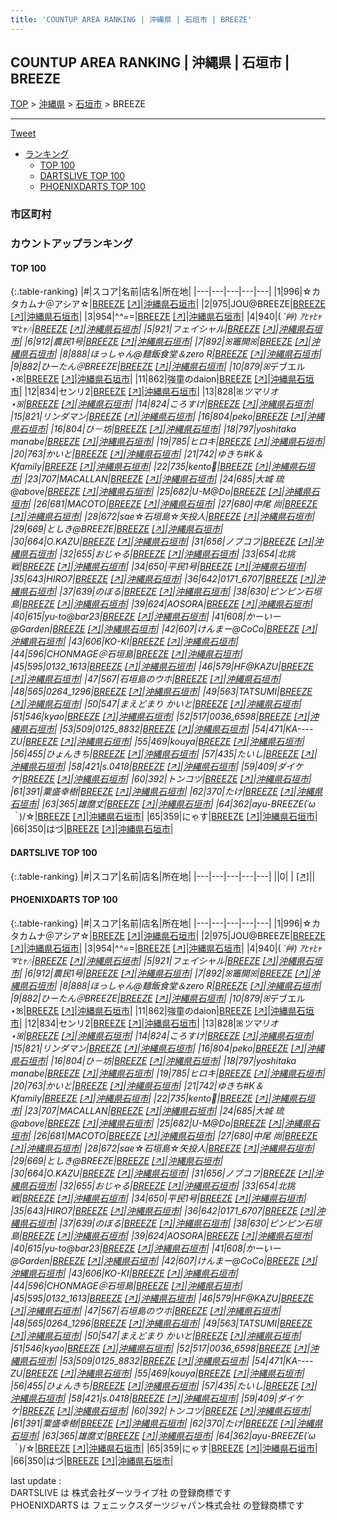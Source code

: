 ```yaml
---
title: 'COUNTUP AREA RANKING | 沖縄県 | 石垣市 | BREEZE'
---
```

## COUNTUP AREA RANKING | 沖縄県 | 石垣市 | BREEZE

[TOP](/darts/rank/) > [沖縄県](/darts/rank/沖縄県/) > [石垣市](/darts/rank/沖縄県/石垣市/) > BREEZE

___

<a href="https://twitter.com/share?ref_src=twsrc%5Etfw" data-text="COUNTUP AREA RANKING | 沖縄県石垣市BREEZE" class="twitter-share-button" data-hashtags="DARTSLIVE,PHOENIXDARTS,darts,ダーツ" data-show-count="false">Tweet</a>

* [ランキング](#カウントアップランキング)
    * [TOP 100](#top-100)
    * [DARTSLIVE TOP 100](#dartslive-top-100)
    * [PHOENIXDARTS TOP 100](#phoenixdarts-top-100)

### 市区町村

<ul>

</ul>

### カウントアップランキング

#### TOP 100



{:.table-ranking}
|#|スコア|名前|店名|所在地|
|---|---|---|---|---|
|1|996|<span class="rank-name-pd">☆カタカムナ＠アシア☆</span>|<a href="/darts/rank/shops/7219.html">BREEZE</a> <a href="https://vs.phoenixdarts.com/jp/shop/shopDetailInfo/s_7219?s_seq=7219">[↗]</a>|<a href="/darts/rank/沖縄県/石垣市">沖縄県石垣市</a>|
|2|975|<span class="rank-name-pd">JOU@BREEZE</span>|<a href="/darts/rank/shops/7219.html">BREEZE</a> <a href="https://vs.phoenixdarts.com/jp/shop/shopDetailInfo/s_7219?s_seq=7219">[↗]</a>|<a href="/darts/rank/沖縄県/石垣市">沖縄県石垣市</a>|
|3|954|<span class="rank-name-pd">^⁠_⁠^=⁠_⁠=</span>|<a href="/darts/rank/shops/7219.html">BREEZE</a> <a href="https://vs.phoenixdarts.com/jp/shop/shopDetailInfo/s_7219?s_seq=7219">[↗]</a>|<a href="/darts/rank/沖縄県/石垣市">沖縄県石垣市</a>|
|4|940|<span class="rank-name-pd">( *´艸) ｱﾋｬﾋｬ➰ﾋｬ🎶</span>|<a href="/darts/rank/shops/7219.html">BREEZE</a> <a href="https://vs.phoenixdarts.com/jp/shop/shopDetailInfo/s_7219?s_seq=7219">[↗]</a>|<a href="/darts/rank/沖縄県/石垣市">沖縄県石垣市</a>|
|5|921|<span class="rank-name-pd">フェイシャル</span>|<a href="/darts/rank/shops/7219.html">BREEZE</a> <a href="https://vs.phoenixdarts.com/jp/shop/shopDetailInfo/s_7219?s_seq=7219">[↗]</a>|<a href="/darts/rank/沖縄県/石垣市">沖縄県石垣市</a>|
|6|912|<span class="rank-name-pd">農民1号</span>|<a href="/darts/rank/shops/7219.html">BREEZE</a> <a href="https://vs.phoenixdarts.com/jp/shop/shopDetailInfo/s_7219?s_seq=7219">[↗]</a>|<a href="/darts/rank/沖縄県/石垣市">沖縄県石垣市</a>|
|7|892|<span class="rank-name-pd">ꕤ竈開ꕤ</span>|<a href="/darts/rank/shops/7219.html">BREEZE</a> <a href="https://vs.phoenixdarts.com/jp/shop/shopDetailInfo/s_7219?s_seq=7219">[↗]</a>|<a href="/darts/rank/沖縄県/石垣市">沖縄県石垣市</a>|
|8|888|<span class="rank-name-pd">ほっしゃん@麺飯食堂＆zero R</span>|<a href="/darts/rank/shops/7219.html">BREEZE</a> <a href="https://vs.phoenixdarts.com/jp/shop/shopDetailInfo/s_7219?s_seq=7219">[↗]</a>|<a href="/darts/rank/沖縄県/石垣市">沖縄県石垣市</a>|
|9|882|<span class="rank-name-pd">ひーたん＠BREEZE</span>|<a href="/darts/rank/shops/7219.html">BREEZE</a> <a href="https://vs.phoenixdarts.com/jp/shop/shopDetailInfo/s_7219?s_seq=7219">[↗]</a>|<a href="/darts/rank/沖縄県/石垣市">沖縄県石垣市</a>|
|10|879|<span class="rank-name-pd">ꕤ*デブエル⋆ꕤ</span>|<a href="/darts/rank/shops/7219.html">BREEZE</a> <a href="https://vs.phoenixdarts.com/jp/shop/shopDetailInfo/s_7219?s_seq=7219">[↗]</a>|<a href="/darts/rank/沖縄県/石垣市">沖縄県石垣市</a>|
|11|862|<span class="rank-name-pd">強童のdaion</span>|<a href="/darts/rank/shops/7219.html">BREEZE</a> <a href="https://vs.phoenixdarts.com/jp/shop/shopDetailInfo/s_7219?s_seq=7219">[↗]</a>|<a href="/darts/rank/沖縄県/石垣市">沖縄県石垣市</a>|
|12|834|<span class="rank-name-pd">センリ2</span>|<a href="/darts/rank/shops/7219.html">BREEZE</a> <a href="https://vs.phoenixdarts.com/jp/shop/shopDetailInfo/s_7219?s_seq=7219">[↗]</a>|<a href="/darts/rank/沖縄県/石垣市">沖縄県石垣市</a>|
|13|828|<span class="rank-name-pd">ꕤ*ツマリオ⋆ꕤ</span>|<a href="/darts/rank/shops/7219.html">BREEZE</a> <a href="https://vs.phoenixdarts.com/jp/shop/shopDetailInfo/s_7219?s_seq=7219">[↗]</a>|<a href="/darts/rank/沖縄県/石垣市">沖縄県石垣市</a>|
|14|824|<span class="rank-name-pd">ころすけ</span>|<a href="/darts/rank/shops/7219.html">BREEZE</a> <a href="https://vs.phoenixdarts.com/jp/shop/shopDetailInfo/s_7219?s_seq=7219">[↗]</a>|<a href="/darts/rank/沖縄県/石垣市">沖縄県石垣市</a>|
|15|821|<span class="rank-name-pd">リンダマン</span>|<a href="/darts/rank/shops/7219.html">BREEZE</a> <a href="https://vs.phoenixdarts.com/jp/shop/shopDetailInfo/s_7219?s_seq=7219">[↗]</a>|<a href="/darts/rank/沖縄県/石垣市">沖縄県石垣市</a>|
|16|804|<span class="rank-name-pd">peko</span>|<a href="/darts/rank/shops/7219.html">BREEZE</a> <a href="https://vs.phoenixdarts.com/jp/shop/shopDetailInfo/s_7219?s_seq=7219">[↗]</a>|<a href="/darts/rank/沖縄県/石垣市">沖縄県石垣市</a>|
|16|804|<span class="rank-name-pd">ひ－坊</span>|<a href="/darts/rank/shops/7219.html">BREEZE</a> <a href="https://vs.phoenixdarts.com/jp/shop/shopDetailInfo/s_7219?s_seq=7219">[↗]</a>|<a href="/darts/rank/沖縄県/石垣市">沖縄県石垣市</a>|
|18|797|<span class="rank-name-pd">yoshitaka manabe</span>|<a href="/darts/rank/shops/7219.html">BREEZE</a> <a href="https://vs.phoenixdarts.com/jp/shop/shopDetailInfo/s_7219?s_seq=7219">[↗]</a>|<a href="/darts/rank/沖縄県/石垣市">沖縄県石垣市</a>|
|19|785|<span class="rank-name-pd">ヒロキ</span>|<a href="/darts/rank/shops/7219.html">BREEZE</a> <a href="https://vs.phoenixdarts.com/jp/shop/shopDetailInfo/s_7219?s_seq=7219">[↗]</a>|<a href="/darts/rank/沖縄県/石垣市">沖縄県石垣市</a>|
|20|763|<span class="rank-name-pd">かいと</span>|<a href="/darts/rank/shops/7219.html">BREEZE</a> <a href="https://vs.phoenixdarts.com/jp/shop/shopDetailInfo/s_7219?s_seq=7219">[↗]</a>|<a href="/darts/rank/沖縄県/石垣市">沖縄県石垣市</a>|
|21|742|<span class="rank-name-pd">ゆきち#K＆Kfamily</span>|<a href="/darts/rank/shops/7219.html">BREEZE</a> <a href="https://vs.phoenixdarts.com/jp/shop/shopDetailInfo/s_7219?s_seq=7219">[↗]</a>|<a href="/darts/rank/沖縄県/石垣市">沖縄県石垣市</a>|
|22|735|<span class="rank-name-pd">kento🌺</span>|<a href="/darts/rank/shops/7219.html">BREEZE</a> <a href="https://vs.phoenixdarts.com/jp/shop/shopDetailInfo/s_7219?s_seq=7219">[↗]</a>|<a href="/darts/rank/沖縄県/石垣市">沖縄県石垣市</a>|
|23|707|<span class="rank-name-pd">MACALLAN</span>|<a href="/darts/rank/shops/7219.html">BREEZE</a> <a href="https://vs.phoenixdarts.com/jp/shop/shopDetailInfo/s_7219?s_seq=7219">[↗]</a>|<a href="/darts/rank/沖縄県/石垣市">沖縄県石垣市</a>|
|24|685|<span class="rank-name-pd">大城 琉@above</span>|<a href="/darts/rank/shops/7219.html">BREEZE</a> <a href="https://vs.phoenixdarts.com/jp/shop/shopDetailInfo/s_7219?s_seq=7219">[↗]</a>|<a href="/darts/rank/沖縄県/石垣市">沖縄県石垣市</a>|
|25|682|<span class="rank-name-pd">U-M@Do</span>|<a href="/darts/rank/shops/7219.html">BREEZE</a> <a href="https://vs.phoenixdarts.com/jp/shop/shopDetailInfo/s_7219?s_seq=7219">[↗]</a>|<a href="/darts/rank/沖縄県/石垣市">沖縄県石垣市</a>|
|26|681|<span class="rank-name-pd">MACOTO</span>|<a href="/darts/rank/shops/7219.html">BREEZE</a> <a href="https://vs.phoenixdarts.com/jp/shop/shopDetailInfo/s_7219?s_seq=7219">[↗]</a>|<a href="/darts/rank/沖縄県/石垣市">沖縄県石垣市</a>|
|27|680|<span class="rank-name-pd"><span class="pro-icon-pd"></span>中尾 尚</span>|<a href="/darts/rank/shops/7219.html">BREEZE</a> <a href="https://vs.phoenixdarts.com/jp/shop/shopDetailInfo/s_7219?s_seq=7219">[↗]</a>|<a href="/darts/rank/沖縄県/石垣市">沖縄県石垣市</a>|
|28|672|<span class="rank-name-pd">sae☆石垣島☆矢投人</span>|<a href="/darts/rank/shops/7219.html">BREEZE</a> <a href="https://vs.phoenixdarts.com/jp/shop/shopDetailInfo/s_7219?s_seq=7219">[↗]</a>|<a href="/darts/rank/沖縄県/石垣市">沖縄県石垣市</a>|
|29|669|<span class="rank-name-pd">としき@BREEZE</span>|<a href="/darts/rank/shops/7219.html">BREEZE</a> <a href="https://vs.phoenixdarts.com/jp/shop/shopDetailInfo/s_7219?s_seq=7219">[↗]</a>|<a href="/darts/rank/沖縄県/石垣市">沖縄県石垣市</a>|
|30|664|<span class="rank-name-pd">O.KAZU</span>|<a href="/darts/rank/shops/7219.html">BREEZE</a> <a href="https://vs.phoenixdarts.com/jp/shop/shopDetailInfo/s_7219?s_seq=7219">[↗]</a>|<a href="/darts/rank/沖縄県/石垣市">沖縄県石垣市</a>|
|31|656|<span class="rank-name-pd">ノブコフ</span>|<a href="/darts/rank/shops/7219.html">BREEZE</a> <a href="https://vs.phoenixdarts.com/jp/shop/shopDetailInfo/s_7219?s_seq=7219">[↗]</a>|<a href="/darts/rank/沖縄県/石垣市">沖縄県石垣市</a>|
|32|655|<span class="rank-name-pd">おじゃる</span>|<a href="/darts/rank/shops/7219.html">BREEZE</a> <a href="https://vs.phoenixdarts.com/jp/shop/shopDetailInfo/s_7219?s_seq=7219">[↗]</a>|<a href="/darts/rank/沖縄県/石垣市">沖縄県石垣市</a>|
|33|654|<span class="rank-name-pd">北挑戦</span>|<a href="/darts/rank/shops/7219.html">BREEZE</a> <a href="https://vs.phoenixdarts.com/jp/shop/shopDetailInfo/s_7219?s_seq=7219">[↗]</a>|<a href="/darts/rank/沖縄県/石垣市">沖縄県石垣市</a>|
|34|650|<span class="rank-name-pd">平民1号</span>|<a href="/darts/rank/shops/7219.html">BREEZE</a> <a href="https://vs.phoenixdarts.com/jp/shop/shopDetailInfo/s_7219?s_seq=7219">[↗]</a>|<a href="/darts/rank/沖縄県/石垣市">沖縄県石垣市</a>|
|35|643|<span class="rank-name-pd">HIRO7</span>|<a href="/darts/rank/shops/7219.html">BREEZE</a> <a href="https://vs.phoenixdarts.com/jp/shop/shopDetailInfo/s_7219?s_seq=7219">[↗]</a>|<a href="/darts/rank/沖縄県/石垣市">沖縄県石垣市</a>|
|36|642|<span class="rank-name-pd">0171_6707</span>|<a href="/darts/rank/shops/7219.html">BREEZE</a> <a href="https://vs.phoenixdarts.com/jp/shop/shopDetailInfo/s_7219?s_seq=7219">[↗]</a>|<a href="/darts/rank/沖縄県/石垣市">沖縄県石垣市</a>|
|37|639|<span class="rank-name-pd">のぼる</span>|<a href="/darts/rank/shops/7219.html">BREEZE</a> <a href="https://vs.phoenixdarts.com/jp/shop/shopDetailInfo/s_7219?s_seq=7219">[↗]</a>|<a href="/darts/rank/沖縄県/石垣市">沖縄県石垣市</a>|
|38|630|<span class="rank-name-pd">ピンピン石垣島</span>|<a href="/darts/rank/shops/7219.html">BREEZE</a> <a href="https://vs.phoenixdarts.com/jp/shop/shopDetailInfo/s_7219?s_seq=7219">[↗]</a>|<a href="/darts/rank/沖縄県/石垣市">沖縄県石垣市</a>|
|39|624|<span class="rank-name-pd">AOSORA</span>|<a href="/darts/rank/shops/7219.html">BREEZE</a> <a href="https://vs.phoenixdarts.com/jp/shop/shopDetailInfo/s_7219?s_seq=7219">[↗]</a>|<a href="/darts/rank/沖縄県/石垣市">沖縄県石垣市</a>|
|40|615|<span class="rank-name-pd">yu-to@bar23</span>|<a href="/darts/rank/shops/7219.html">BREEZE</a> <a href="https://vs.phoenixdarts.com/jp/shop/shopDetailInfo/s_7219?s_seq=7219">[↗]</a>|<a href="/darts/rank/沖縄県/石垣市">沖縄県石垣市</a>|
|41|608|<span class="rank-name-pd">かーいー@Garden</span>|<a href="/darts/rank/shops/7219.html">BREEZE</a> <a href="https://vs.phoenixdarts.com/jp/shop/shopDetailInfo/s_7219?s_seq=7219">[↗]</a>|<a href="/darts/rank/沖縄県/石垣市">沖縄県石垣市</a>|
|42|607|<span class="rank-name-pd">けんまー@CoCo</span>|<a href="/darts/rank/shops/7219.html">BREEZE</a> <a href="https://vs.phoenixdarts.com/jp/shop/shopDetailInfo/s_7219?s_seq=7219">[↗]</a>|<a href="/darts/rank/沖縄県/石垣市">沖縄県石垣市</a>|
|43|606|<span class="rank-name-pd">KO-KI</span>|<a href="/darts/rank/shops/7219.html">BREEZE</a> <a href="https://vs.phoenixdarts.com/jp/shop/shopDetailInfo/s_7219?s_seq=7219">[↗]</a>|<a href="/darts/rank/沖縄県/石垣市">沖縄県石垣市</a>|
|44|596|<span class="rank-name-pd">CHONMAGE＠石垣島</span>|<a href="/darts/rank/shops/7219.html">BREEZE</a> <a href="https://vs.phoenixdarts.com/jp/shop/shopDetailInfo/s_7219?s_seq=7219">[↗]</a>|<a href="/darts/rank/沖縄県/石垣市">沖縄県石垣市</a>|
|45|595|<span class="rank-name-pd">0132_1613</span>|<a href="/darts/rank/shops/7219.html">BREEZE</a> <a href="https://vs.phoenixdarts.com/jp/shop/shopDetailInfo/s_7219?s_seq=7219">[↗]</a>|<a href="/darts/rank/沖縄県/石垣市">沖縄県石垣市</a>|
|46|579|<span class="rank-name-pd">HF@KAZU</span>|<a href="/darts/rank/shops/7219.html">BREEZE</a> <a href="https://vs.phoenixdarts.com/jp/shop/shopDetailInfo/s_7219?s_seq=7219">[↗]</a>|<a href="/darts/rank/沖縄県/石垣市">沖縄県石垣市</a>|
|47|567|<span class="rank-name-pd">石垣島のウホ</span>|<a href="/darts/rank/shops/7219.html">BREEZE</a> <a href="https://vs.phoenixdarts.com/jp/shop/shopDetailInfo/s_7219?s_seq=7219">[↗]</a>|<a href="/darts/rank/沖縄県/石垣市">沖縄県石垣市</a>|
|48|565|<span class="rank-name-pd">0264_1296</span>|<a href="/darts/rank/shops/7219.html">BREEZE</a> <a href="https://vs.phoenixdarts.com/jp/shop/shopDetailInfo/s_7219?s_seq=7219">[↗]</a>|<a href="/darts/rank/沖縄県/石垣市">沖縄県石垣市</a>|
|49|563|<span class="rank-name-pd">TATSUMI</span>|<a href="/darts/rank/shops/7219.html">BREEZE</a> <a href="https://vs.phoenixdarts.com/jp/shop/shopDetailInfo/s_7219?s_seq=7219">[↗]</a>|<a href="/darts/rank/沖縄県/石垣市">沖縄県石垣市</a>|
|50|547|<span class="rank-name-pd">まえどまり かいと</span>|<a href="/darts/rank/shops/7219.html">BREEZE</a> <a href="https://vs.phoenixdarts.com/jp/shop/shopDetailInfo/s_7219?s_seq=7219">[↗]</a>|<a href="/darts/rank/沖縄県/石垣市">沖縄県石垣市</a>|
|51|546|<span class="rank-name-pd">kyao</span>|<a href="/darts/rank/shops/7219.html">BREEZE</a> <a href="https://vs.phoenixdarts.com/jp/shop/shopDetailInfo/s_7219?s_seq=7219">[↗]</a>|<a href="/darts/rank/沖縄県/石垣市">沖縄県石垣市</a>|
|52|517|<span class="rank-name-pd">0036_6598</span>|<a href="/darts/rank/shops/7219.html">BREEZE</a> <a href="https://vs.phoenixdarts.com/jp/shop/shopDetailInfo/s_7219?s_seq=7219">[↗]</a>|<a href="/darts/rank/沖縄県/石垣市">沖縄県石垣市</a>|
|53|509|<span class="rank-name-pd">0125_8832</span>|<a href="/darts/rank/shops/7219.html">BREEZE</a> <a href="https://vs.phoenixdarts.com/jp/shop/shopDetailInfo/s_7219?s_seq=7219">[↗]</a>|<a href="/darts/rank/沖縄県/石垣市">沖縄県石垣市</a>|
|54|471|<span class="rank-name-pd">KA----ZU</span>|<a href="/darts/rank/shops/7219.html">BREEZE</a> <a href="https://vs.phoenixdarts.com/jp/shop/shopDetailInfo/s_7219?s_seq=7219">[↗]</a>|<a href="/darts/rank/沖縄県/石垣市">沖縄県石垣市</a>|
|55|469|<span class="rank-name-pd">kouya</span>|<a href="/darts/rank/shops/7219.html">BREEZE</a> <a href="https://vs.phoenixdarts.com/jp/shop/shopDetailInfo/s_7219?s_seq=7219">[↗]</a>|<a href="/darts/rank/沖縄県/石垣市">沖縄県石垣市</a>|
|56|455|<span class="rank-name-pd">ひょんきち</span>|<a href="/darts/rank/shops/7219.html">BREEZE</a> <a href="https://vs.phoenixdarts.com/jp/shop/shopDetailInfo/s_7219?s_seq=7219">[↗]</a>|<a href="/darts/rank/沖縄県/石垣市">沖縄県石垣市</a>|
|57|435|<span class="rank-name-pd">たいし</span>|<a href="/darts/rank/shops/7219.html">BREEZE</a> <a href="https://vs.phoenixdarts.com/jp/shop/shopDetailInfo/s_7219?s_seq=7219">[↗]</a>|<a href="/darts/rank/沖縄県/石垣市">沖縄県石垣市</a>|
|58|421|<span class="rank-name-pd">s.0418</span>|<a href="/darts/rank/shops/7219.html">BREEZE</a> <a href="https://vs.phoenixdarts.com/jp/shop/shopDetailInfo/s_7219?s_seq=7219">[↗]</a>|<a href="/darts/rank/沖縄県/石垣市">沖縄県石垣市</a>|
|59|409|<span class="rank-name-pd">ダイケケ</span>|<a href="/darts/rank/shops/7219.html">BREEZE</a> <a href="https://vs.phoenixdarts.com/jp/shop/shopDetailInfo/s_7219?s_seq=7219">[↗]</a>|<a href="/darts/rank/沖縄県/石垣市">沖縄県石垣市</a>|
|60|392|<span class="rank-name-pd">トンコツ</span>|<a href="/darts/rank/shops/7219.html">BREEZE</a> <a href="https://vs.phoenixdarts.com/jp/shop/shopDetailInfo/s_7219?s_seq=7219">[↗]</a>|<a href="/darts/rank/沖縄県/石垣市">沖縄県石垣市</a>|
|61|391|<span class="rank-name-pd">粟盛幸樹</span>|<a href="/darts/rank/shops/7219.html">BREEZE</a> <a href="https://vs.phoenixdarts.com/jp/shop/shopDetailInfo/s_7219?s_seq=7219">[↗]</a>|<a href="/darts/rank/沖縄県/石垣市">沖縄県石垣市</a>|
|62|370|<span class="rank-name-pd">たけ</span>|<a href="/darts/rank/shops/7219.html">BREEZE</a> <a href="https://vs.phoenixdarts.com/jp/shop/shopDetailInfo/s_7219?s_seq=7219">[↗]</a>|<a href="/darts/rank/沖縄県/石垣市">沖縄県石垣市</a>|
|63|365|<span class="rank-name-pd">雄麿丈</span>|<a href="/darts/rank/shops/7219.html">BREEZE</a> <a href="https://vs.phoenixdarts.com/jp/shop/shopDetailInfo/s_7219?s_seq=7219">[↗]</a>|<a href="/darts/rank/沖縄県/石垣市">沖縄県石垣市</a>|
|64|362|<span class="rank-name-pd">ayu-BREEZE(´ω｀*)/☆</span>|<a href="/darts/rank/shops/7219.html">BREEZE</a> <a href="https://vs.phoenixdarts.com/jp/shop/shopDetailInfo/s_7219?s_seq=7219">[↗]</a>|<a href="/darts/rank/沖縄県/石垣市">沖縄県石垣市</a>|
|65|359|<span class="rank-name-pd">にゃす</span>|<a href="/darts/rank/shops/7219.html">BREEZE</a> <a href="https://vs.phoenixdarts.com/jp/shop/shopDetailInfo/s_7219?s_seq=7219">[↗]</a>|<a href="/darts/rank/沖縄県/石垣市">沖縄県石垣市</a>|
|66|350|<span class="rank-name-pd">はづ</span>|<a href="/darts/rank/shops/7219.html">BREEZE</a> <a href="https://vs.phoenixdarts.com/jp/shop/shopDetailInfo/s_7219?s_seq=7219">[↗]</a>|<a href="/darts/rank/沖縄県/石垣市">沖縄県石垣市</a>|


#### DARTSLIVE TOP 100



{:.table-ranking}
|#|スコア|名前|店名|所在地|
|---|---|---|---|---|
||0|<span class="rank-name-dl"> </span>|<a href="/darts/rank/shops/.html"></a> <a href="">[↗]</a>|<a href="/darts/rank//"></a>|


#### PHOENIXDARTS TOP 100



{:.table-ranking}
|#|スコア|名前|店名|所在地|
|---|---|---|---|---|
|1|996|<span class="rank-name-pd">☆カタカムナ＠アシア☆</span>|<a href="/darts/rank/shops/7219.html">BREEZE</a> <a href="https://vs.phoenixdarts.com/jp/shop/shopDetailInfo/s_7219?s_seq=7219">[↗]</a>|<a href="/darts/rank/沖縄県/石垣市">沖縄県石垣市</a>|
|2|975|<span class="rank-name-pd">JOU@BREEZE</span>|<a href="/darts/rank/shops/7219.html">BREEZE</a> <a href="https://vs.phoenixdarts.com/jp/shop/shopDetailInfo/s_7219?s_seq=7219">[↗]</a>|<a href="/darts/rank/沖縄県/石垣市">沖縄県石垣市</a>|
|3|954|<span class="rank-name-pd">^⁠_⁠^=⁠_⁠=</span>|<a href="/darts/rank/shops/7219.html">BREEZE</a> <a href="https://vs.phoenixdarts.com/jp/shop/shopDetailInfo/s_7219?s_seq=7219">[↗]</a>|<a href="/darts/rank/沖縄県/石垣市">沖縄県石垣市</a>|
|4|940|<span class="rank-name-pd">( *´艸) ｱﾋｬﾋｬ➰ﾋｬ🎶</span>|<a href="/darts/rank/shops/7219.html">BREEZE</a> <a href="https://vs.phoenixdarts.com/jp/shop/shopDetailInfo/s_7219?s_seq=7219">[↗]</a>|<a href="/darts/rank/沖縄県/石垣市">沖縄県石垣市</a>|
|5|921|<span class="rank-name-pd">フェイシャル</span>|<a href="/darts/rank/shops/7219.html">BREEZE</a> <a href="https://vs.phoenixdarts.com/jp/shop/shopDetailInfo/s_7219?s_seq=7219">[↗]</a>|<a href="/darts/rank/沖縄県/石垣市">沖縄県石垣市</a>|
|6|912|<span class="rank-name-pd">農民1号</span>|<a href="/darts/rank/shops/7219.html">BREEZE</a> <a href="https://vs.phoenixdarts.com/jp/shop/shopDetailInfo/s_7219?s_seq=7219">[↗]</a>|<a href="/darts/rank/沖縄県/石垣市">沖縄県石垣市</a>|
|7|892|<span class="rank-name-pd">ꕤ竈開ꕤ</span>|<a href="/darts/rank/shops/7219.html">BREEZE</a> <a href="https://vs.phoenixdarts.com/jp/shop/shopDetailInfo/s_7219?s_seq=7219">[↗]</a>|<a href="/darts/rank/沖縄県/石垣市">沖縄県石垣市</a>|
|8|888|<span class="rank-name-pd">ほっしゃん@麺飯食堂＆zero R</span>|<a href="/darts/rank/shops/7219.html">BREEZE</a> <a href="https://vs.phoenixdarts.com/jp/shop/shopDetailInfo/s_7219?s_seq=7219">[↗]</a>|<a href="/darts/rank/沖縄県/石垣市">沖縄県石垣市</a>|
|9|882|<span class="rank-name-pd">ひーたん＠BREEZE</span>|<a href="/darts/rank/shops/7219.html">BREEZE</a> <a href="https://vs.phoenixdarts.com/jp/shop/shopDetailInfo/s_7219?s_seq=7219">[↗]</a>|<a href="/darts/rank/沖縄県/石垣市">沖縄県石垣市</a>|
|10|879|<span class="rank-name-pd">ꕤ*デブエル⋆ꕤ</span>|<a href="/darts/rank/shops/7219.html">BREEZE</a> <a href="https://vs.phoenixdarts.com/jp/shop/shopDetailInfo/s_7219?s_seq=7219">[↗]</a>|<a href="/darts/rank/沖縄県/石垣市">沖縄県石垣市</a>|
|11|862|<span class="rank-name-pd">強童のdaion</span>|<a href="/darts/rank/shops/7219.html">BREEZE</a> <a href="https://vs.phoenixdarts.com/jp/shop/shopDetailInfo/s_7219?s_seq=7219">[↗]</a>|<a href="/darts/rank/沖縄県/石垣市">沖縄県石垣市</a>|
|12|834|<span class="rank-name-pd">センリ2</span>|<a href="/darts/rank/shops/7219.html">BREEZE</a> <a href="https://vs.phoenixdarts.com/jp/shop/shopDetailInfo/s_7219?s_seq=7219">[↗]</a>|<a href="/darts/rank/沖縄県/石垣市">沖縄県石垣市</a>|
|13|828|<span class="rank-name-pd">ꕤ*ツマリオ⋆ꕤ</span>|<a href="/darts/rank/shops/7219.html">BREEZE</a> <a href="https://vs.phoenixdarts.com/jp/shop/shopDetailInfo/s_7219?s_seq=7219">[↗]</a>|<a href="/darts/rank/沖縄県/石垣市">沖縄県石垣市</a>|
|14|824|<span class="rank-name-pd">ころすけ</span>|<a href="/darts/rank/shops/7219.html">BREEZE</a> <a href="https://vs.phoenixdarts.com/jp/shop/shopDetailInfo/s_7219?s_seq=7219">[↗]</a>|<a href="/darts/rank/沖縄県/石垣市">沖縄県石垣市</a>|
|15|821|<span class="rank-name-pd">リンダマン</span>|<a href="/darts/rank/shops/7219.html">BREEZE</a> <a href="https://vs.phoenixdarts.com/jp/shop/shopDetailInfo/s_7219?s_seq=7219">[↗]</a>|<a href="/darts/rank/沖縄県/石垣市">沖縄県石垣市</a>|
|16|804|<span class="rank-name-pd">peko</span>|<a href="/darts/rank/shops/7219.html">BREEZE</a> <a href="https://vs.phoenixdarts.com/jp/shop/shopDetailInfo/s_7219?s_seq=7219">[↗]</a>|<a href="/darts/rank/沖縄県/石垣市">沖縄県石垣市</a>|
|16|804|<span class="rank-name-pd">ひ－坊</span>|<a href="/darts/rank/shops/7219.html">BREEZE</a> <a href="https://vs.phoenixdarts.com/jp/shop/shopDetailInfo/s_7219?s_seq=7219">[↗]</a>|<a href="/darts/rank/沖縄県/石垣市">沖縄県石垣市</a>|
|18|797|<span class="rank-name-pd">yoshitaka manabe</span>|<a href="/darts/rank/shops/7219.html">BREEZE</a> <a href="https://vs.phoenixdarts.com/jp/shop/shopDetailInfo/s_7219?s_seq=7219">[↗]</a>|<a href="/darts/rank/沖縄県/石垣市">沖縄県石垣市</a>|
|19|785|<span class="rank-name-pd">ヒロキ</span>|<a href="/darts/rank/shops/7219.html">BREEZE</a> <a href="https://vs.phoenixdarts.com/jp/shop/shopDetailInfo/s_7219?s_seq=7219">[↗]</a>|<a href="/darts/rank/沖縄県/石垣市">沖縄県石垣市</a>|
|20|763|<span class="rank-name-pd">かいと</span>|<a href="/darts/rank/shops/7219.html">BREEZE</a> <a href="https://vs.phoenixdarts.com/jp/shop/shopDetailInfo/s_7219?s_seq=7219">[↗]</a>|<a href="/darts/rank/沖縄県/石垣市">沖縄県石垣市</a>|
|21|742|<span class="rank-name-pd">ゆきち#K＆Kfamily</span>|<a href="/darts/rank/shops/7219.html">BREEZE</a> <a href="https://vs.phoenixdarts.com/jp/shop/shopDetailInfo/s_7219?s_seq=7219">[↗]</a>|<a href="/darts/rank/沖縄県/石垣市">沖縄県石垣市</a>|
|22|735|<span class="rank-name-pd">kento🌺</span>|<a href="/darts/rank/shops/7219.html">BREEZE</a> <a href="https://vs.phoenixdarts.com/jp/shop/shopDetailInfo/s_7219?s_seq=7219">[↗]</a>|<a href="/darts/rank/沖縄県/石垣市">沖縄県石垣市</a>|
|23|707|<span class="rank-name-pd">MACALLAN</span>|<a href="/darts/rank/shops/7219.html">BREEZE</a> <a href="https://vs.phoenixdarts.com/jp/shop/shopDetailInfo/s_7219?s_seq=7219">[↗]</a>|<a href="/darts/rank/沖縄県/石垣市">沖縄県石垣市</a>|
|24|685|<span class="rank-name-pd">大城 琉@above</span>|<a href="/darts/rank/shops/7219.html">BREEZE</a> <a href="https://vs.phoenixdarts.com/jp/shop/shopDetailInfo/s_7219?s_seq=7219">[↗]</a>|<a href="/darts/rank/沖縄県/石垣市">沖縄県石垣市</a>|
|25|682|<span class="rank-name-pd">U-M@Do</span>|<a href="/darts/rank/shops/7219.html">BREEZE</a> <a href="https://vs.phoenixdarts.com/jp/shop/shopDetailInfo/s_7219?s_seq=7219">[↗]</a>|<a href="/darts/rank/沖縄県/石垣市">沖縄県石垣市</a>|
|26|681|<span class="rank-name-pd">MACOTO</span>|<a href="/darts/rank/shops/7219.html">BREEZE</a> <a href="https://vs.phoenixdarts.com/jp/shop/shopDetailInfo/s_7219?s_seq=7219">[↗]</a>|<a href="/darts/rank/沖縄県/石垣市">沖縄県石垣市</a>|
|27|680|<span class="rank-name-pd"><span class="pro-icon-pd"></span>中尾 尚</span>|<a href="/darts/rank/shops/7219.html">BREEZE</a> <a href="https://vs.phoenixdarts.com/jp/shop/shopDetailInfo/s_7219?s_seq=7219">[↗]</a>|<a href="/darts/rank/沖縄県/石垣市">沖縄県石垣市</a>|
|28|672|<span class="rank-name-pd">sae☆石垣島☆矢投人</span>|<a href="/darts/rank/shops/7219.html">BREEZE</a> <a href="https://vs.phoenixdarts.com/jp/shop/shopDetailInfo/s_7219?s_seq=7219">[↗]</a>|<a href="/darts/rank/沖縄県/石垣市">沖縄県石垣市</a>|
|29|669|<span class="rank-name-pd">としき@BREEZE</span>|<a href="/darts/rank/shops/7219.html">BREEZE</a> <a href="https://vs.phoenixdarts.com/jp/shop/shopDetailInfo/s_7219?s_seq=7219">[↗]</a>|<a href="/darts/rank/沖縄県/石垣市">沖縄県石垣市</a>|
|30|664|<span class="rank-name-pd">O.KAZU</span>|<a href="/darts/rank/shops/7219.html">BREEZE</a> <a href="https://vs.phoenixdarts.com/jp/shop/shopDetailInfo/s_7219?s_seq=7219">[↗]</a>|<a href="/darts/rank/沖縄県/石垣市">沖縄県石垣市</a>|
|31|656|<span class="rank-name-pd">ノブコフ</span>|<a href="/darts/rank/shops/7219.html">BREEZE</a> <a href="https://vs.phoenixdarts.com/jp/shop/shopDetailInfo/s_7219?s_seq=7219">[↗]</a>|<a href="/darts/rank/沖縄県/石垣市">沖縄県石垣市</a>|
|32|655|<span class="rank-name-pd">おじゃる</span>|<a href="/darts/rank/shops/7219.html">BREEZE</a> <a href="https://vs.phoenixdarts.com/jp/shop/shopDetailInfo/s_7219?s_seq=7219">[↗]</a>|<a href="/darts/rank/沖縄県/石垣市">沖縄県石垣市</a>|
|33|654|<span class="rank-name-pd">北挑戦</span>|<a href="/darts/rank/shops/7219.html">BREEZE</a> <a href="https://vs.phoenixdarts.com/jp/shop/shopDetailInfo/s_7219?s_seq=7219">[↗]</a>|<a href="/darts/rank/沖縄県/石垣市">沖縄県石垣市</a>|
|34|650|<span class="rank-name-pd">平民1号</span>|<a href="/darts/rank/shops/7219.html">BREEZE</a> <a href="https://vs.phoenixdarts.com/jp/shop/shopDetailInfo/s_7219?s_seq=7219">[↗]</a>|<a href="/darts/rank/沖縄県/石垣市">沖縄県石垣市</a>|
|35|643|<span class="rank-name-pd">HIRO7</span>|<a href="/darts/rank/shops/7219.html">BREEZE</a> <a href="https://vs.phoenixdarts.com/jp/shop/shopDetailInfo/s_7219?s_seq=7219">[↗]</a>|<a href="/darts/rank/沖縄県/石垣市">沖縄県石垣市</a>|
|36|642|<span class="rank-name-pd">0171_6707</span>|<a href="/darts/rank/shops/7219.html">BREEZE</a> <a href="https://vs.phoenixdarts.com/jp/shop/shopDetailInfo/s_7219?s_seq=7219">[↗]</a>|<a href="/darts/rank/沖縄県/石垣市">沖縄県石垣市</a>|
|37|639|<span class="rank-name-pd">のぼる</span>|<a href="/darts/rank/shops/7219.html">BREEZE</a> <a href="https://vs.phoenixdarts.com/jp/shop/shopDetailInfo/s_7219?s_seq=7219">[↗]</a>|<a href="/darts/rank/沖縄県/石垣市">沖縄県石垣市</a>|
|38|630|<span class="rank-name-pd">ピンピン石垣島</span>|<a href="/darts/rank/shops/7219.html">BREEZE</a> <a href="https://vs.phoenixdarts.com/jp/shop/shopDetailInfo/s_7219?s_seq=7219">[↗]</a>|<a href="/darts/rank/沖縄県/石垣市">沖縄県石垣市</a>|
|39|624|<span class="rank-name-pd">AOSORA</span>|<a href="/darts/rank/shops/7219.html">BREEZE</a> <a href="https://vs.phoenixdarts.com/jp/shop/shopDetailInfo/s_7219?s_seq=7219">[↗]</a>|<a href="/darts/rank/沖縄県/石垣市">沖縄県石垣市</a>|
|40|615|<span class="rank-name-pd">yu-to@bar23</span>|<a href="/darts/rank/shops/7219.html">BREEZE</a> <a href="https://vs.phoenixdarts.com/jp/shop/shopDetailInfo/s_7219?s_seq=7219">[↗]</a>|<a href="/darts/rank/沖縄県/石垣市">沖縄県石垣市</a>|
|41|608|<span class="rank-name-pd">かーいー@Garden</span>|<a href="/darts/rank/shops/7219.html">BREEZE</a> <a href="https://vs.phoenixdarts.com/jp/shop/shopDetailInfo/s_7219?s_seq=7219">[↗]</a>|<a href="/darts/rank/沖縄県/石垣市">沖縄県石垣市</a>|
|42|607|<span class="rank-name-pd">けんまー@CoCo</span>|<a href="/darts/rank/shops/7219.html">BREEZE</a> <a href="https://vs.phoenixdarts.com/jp/shop/shopDetailInfo/s_7219?s_seq=7219">[↗]</a>|<a href="/darts/rank/沖縄県/石垣市">沖縄県石垣市</a>|
|43|606|<span class="rank-name-pd">KO-KI</span>|<a href="/darts/rank/shops/7219.html">BREEZE</a> <a href="https://vs.phoenixdarts.com/jp/shop/shopDetailInfo/s_7219?s_seq=7219">[↗]</a>|<a href="/darts/rank/沖縄県/石垣市">沖縄県石垣市</a>|
|44|596|<span class="rank-name-pd">CHONMAGE＠石垣島</span>|<a href="/darts/rank/shops/7219.html">BREEZE</a> <a href="https://vs.phoenixdarts.com/jp/shop/shopDetailInfo/s_7219?s_seq=7219">[↗]</a>|<a href="/darts/rank/沖縄県/石垣市">沖縄県石垣市</a>|
|45|595|<span class="rank-name-pd">0132_1613</span>|<a href="/darts/rank/shops/7219.html">BREEZE</a> <a href="https://vs.phoenixdarts.com/jp/shop/shopDetailInfo/s_7219?s_seq=7219">[↗]</a>|<a href="/darts/rank/沖縄県/石垣市">沖縄県石垣市</a>|
|46|579|<span class="rank-name-pd">HF@KAZU</span>|<a href="/darts/rank/shops/7219.html">BREEZE</a> <a href="https://vs.phoenixdarts.com/jp/shop/shopDetailInfo/s_7219?s_seq=7219">[↗]</a>|<a href="/darts/rank/沖縄県/石垣市">沖縄県石垣市</a>|
|47|567|<span class="rank-name-pd">石垣島のウホ</span>|<a href="/darts/rank/shops/7219.html">BREEZE</a> <a href="https://vs.phoenixdarts.com/jp/shop/shopDetailInfo/s_7219?s_seq=7219">[↗]</a>|<a href="/darts/rank/沖縄県/石垣市">沖縄県石垣市</a>|
|48|565|<span class="rank-name-pd">0264_1296</span>|<a href="/darts/rank/shops/7219.html">BREEZE</a> <a href="https://vs.phoenixdarts.com/jp/shop/shopDetailInfo/s_7219?s_seq=7219">[↗]</a>|<a href="/darts/rank/沖縄県/石垣市">沖縄県石垣市</a>|
|49|563|<span class="rank-name-pd">TATSUMI</span>|<a href="/darts/rank/shops/7219.html">BREEZE</a> <a href="https://vs.phoenixdarts.com/jp/shop/shopDetailInfo/s_7219?s_seq=7219">[↗]</a>|<a href="/darts/rank/沖縄県/石垣市">沖縄県石垣市</a>|
|50|547|<span class="rank-name-pd">まえどまり かいと</span>|<a href="/darts/rank/shops/7219.html">BREEZE</a> <a href="https://vs.phoenixdarts.com/jp/shop/shopDetailInfo/s_7219?s_seq=7219">[↗]</a>|<a href="/darts/rank/沖縄県/石垣市">沖縄県石垣市</a>|
|51|546|<span class="rank-name-pd">kyao</span>|<a href="/darts/rank/shops/7219.html">BREEZE</a> <a href="https://vs.phoenixdarts.com/jp/shop/shopDetailInfo/s_7219?s_seq=7219">[↗]</a>|<a href="/darts/rank/沖縄県/石垣市">沖縄県石垣市</a>|
|52|517|<span class="rank-name-pd">0036_6598</span>|<a href="/darts/rank/shops/7219.html">BREEZE</a> <a href="https://vs.phoenixdarts.com/jp/shop/shopDetailInfo/s_7219?s_seq=7219">[↗]</a>|<a href="/darts/rank/沖縄県/石垣市">沖縄県石垣市</a>|
|53|509|<span class="rank-name-pd">0125_8832</span>|<a href="/darts/rank/shops/7219.html">BREEZE</a> <a href="https://vs.phoenixdarts.com/jp/shop/shopDetailInfo/s_7219?s_seq=7219">[↗]</a>|<a href="/darts/rank/沖縄県/石垣市">沖縄県石垣市</a>|
|54|471|<span class="rank-name-pd">KA----ZU</span>|<a href="/darts/rank/shops/7219.html">BREEZE</a> <a href="https://vs.phoenixdarts.com/jp/shop/shopDetailInfo/s_7219?s_seq=7219">[↗]</a>|<a href="/darts/rank/沖縄県/石垣市">沖縄県石垣市</a>|
|55|469|<span class="rank-name-pd">kouya</span>|<a href="/darts/rank/shops/7219.html">BREEZE</a> <a href="https://vs.phoenixdarts.com/jp/shop/shopDetailInfo/s_7219?s_seq=7219">[↗]</a>|<a href="/darts/rank/沖縄県/石垣市">沖縄県石垣市</a>|
|56|455|<span class="rank-name-pd">ひょんきち</span>|<a href="/darts/rank/shops/7219.html">BREEZE</a> <a href="https://vs.phoenixdarts.com/jp/shop/shopDetailInfo/s_7219?s_seq=7219">[↗]</a>|<a href="/darts/rank/沖縄県/石垣市">沖縄県石垣市</a>|
|57|435|<span class="rank-name-pd">たいし</span>|<a href="/darts/rank/shops/7219.html">BREEZE</a> <a href="https://vs.phoenixdarts.com/jp/shop/shopDetailInfo/s_7219?s_seq=7219">[↗]</a>|<a href="/darts/rank/沖縄県/石垣市">沖縄県石垣市</a>|
|58|421|<span class="rank-name-pd">s.0418</span>|<a href="/darts/rank/shops/7219.html">BREEZE</a> <a href="https://vs.phoenixdarts.com/jp/shop/shopDetailInfo/s_7219?s_seq=7219">[↗]</a>|<a href="/darts/rank/沖縄県/石垣市">沖縄県石垣市</a>|
|59|409|<span class="rank-name-pd">ダイケケ</span>|<a href="/darts/rank/shops/7219.html">BREEZE</a> <a href="https://vs.phoenixdarts.com/jp/shop/shopDetailInfo/s_7219?s_seq=7219">[↗]</a>|<a href="/darts/rank/沖縄県/石垣市">沖縄県石垣市</a>|
|60|392|<span class="rank-name-pd">トンコツ</span>|<a href="/darts/rank/shops/7219.html">BREEZE</a> <a href="https://vs.phoenixdarts.com/jp/shop/shopDetailInfo/s_7219?s_seq=7219">[↗]</a>|<a href="/darts/rank/沖縄県/石垣市">沖縄県石垣市</a>|
|61|391|<span class="rank-name-pd">粟盛幸樹</span>|<a href="/darts/rank/shops/7219.html">BREEZE</a> <a href="https://vs.phoenixdarts.com/jp/shop/shopDetailInfo/s_7219?s_seq=7219">[↗]</a>|<a href="/darts/rank/沖縄県/石垣市">沖縄県石垣市</a>|
|62|370|<span class="rank-name-pd">たけ</span>|<a href="/darts/rank/shops/7219.html">BREEZE</a> <a href="https://vs.phoenixdarts.com/jp/shop/shopDetailInfo/s_7219?s_seq=7219">[↗]</a>|<a href="/darts/rank/沖縄県/石垣市">沖縄県石垣市</a>|
|63|365|<span class="rank-name-pd">雄麿丈</span>|<a href="/darts/rank/shops/7219.html">BREEZE</a> <a href="https://vs.phoenixdarts.com/jp/shop/shopDetailInfo/s_7219?s_seq=7219">[↗]</a>|<a href="/darts/rank/沖縄県/石垣市">沖縄県石垣市</a>|
|64|362|<span class="rank-name-pd">ayu-BREEZE(´ω｀*)/☆</span>|<a href="/darts/rank/shops/7219.html">BREEZE</a> <a href="https://vs.phoenixdarts.com/jp/shop/shopDetailInfo/s_7219?s_seq=7219">[↗]</a>|<a href="/darts/rank/沖縄県/石垣市">沖縄県石垣市</a>|
|65|359|<span class="rank-name-pd">にゃす</span>|<a href="/darts/rank/shops/7219.html">BREEZE</a> <a href="https://vs.phoenixdarts.com/jp/shop/shopDetailInfo/s_7219?s_seq=7219">[↗]</a>|<a href="/darts/rank/沖縄県/石垣市">沖縄県石垣市</a>|
|66|350|<span class="rank-name-pd">はづ</span>|<a href="/darts/rank/shops/7219.html">BREEZE</a> <a href="https://vs.phoenixdarts.com/jp/shop/shopDetailInfo/s_7219?s_seq=7219">[↗]</a>|<a href="/darts/rank/沖縄県/石垣市">沖縄県石垣市</a>|


<div class="footer border-top border-gray-light mt-5 pt-3 text-right text-gray">
    last update : <span style="font-weight: italic" id="foot_last_modified"></span><br />
    DARTSLIVE は 株式会社ダーツライブ社 の登録商標です<br />
    PHOENIXDARTS は フェニックスダーツジャパン株式会社 の登録商標です<br />
</div>

<script src="https://cdnjs.cloudflare.com/ajax/libs/jquery.tablesorter/2.31.3/js/jquery.tablesorter.min.js" integrity="sha512-qzgd5cYSZcosqpzpn7zF2ZId8f/8CHmFKZ8j7mU4OUXTNRd5g+ZHBPsgKEwoqxCtdQvExE5LprwwPAgoicguNg==" crossorigin="anonymous" referrerpolicy="no-referrer"></script>
<link rel="stylesheet" href="https://cdnjs.cloudflare.com/ajax/libs/jquery.tablesorter/2.31.3/css/theme.default.min.css" integrity="sha512-wghhOJkjQX0Lh3NSWvNKeZ0ZpNn+SPVXX1Qyc9OCaogADktxrBiBdKGDoqVUOyhStvMBmJQ8ZdMHiR3wuEq8+w==" crossorigin="anonymous" referrerpolicy="no-referrer" />
<script>
$(function() {
    $(".table-ranking").tablesorter({sortList:[[0, 0]]});
    $("#foot_last_modified").text(formatDate(new Date(document.lastModified), 'yyyy-MM-dd HH:mm:ss'));
});
</script>

<script async src="https://platform.twitter.com/widgets.js" charset="utf-8"></script>